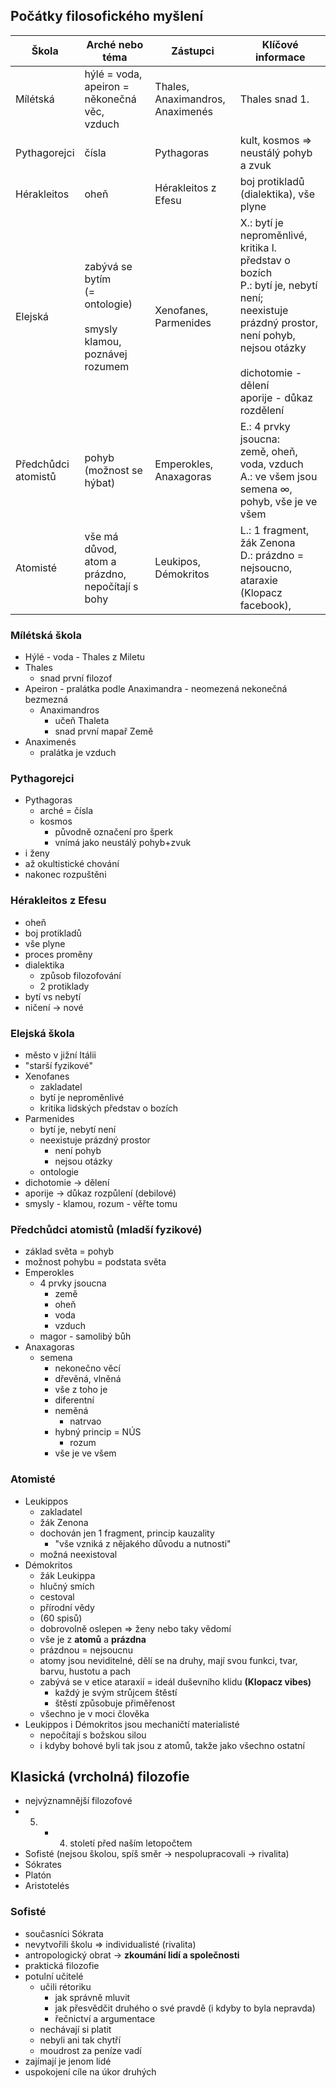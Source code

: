## Počátky filosofického myšlení

| Škola                  | Arché nebo téma                                                            | Zástupci                                 | Klíčové informace                                                                                                                                                                                                  |
| ---------------------- | -------------------------------------------------------------------------- | ---------------------------------------- | ------------------------------------------------------------------------------------------------------------------------------------------------------------------------------------------------------------------ |
| Mílétská               | hýlé = voda,<br>apeiron = někonečná věc,<br>vzduch                         | Thales, <br>Anaximandros, <br>Anaximenés | Thales snad 1.                                                                                                                                                                                                     |
| Pythagorejci           | čísla                                                                      | Pythagoras                               | kult, kosmos ⇒ neustálý pohyb a zvuk                                                                                                                                                                               |
| Hérakleitos            | oheň                                                                       | Hérakleitos z Efesu                      | boj protikladů (dialektika), vše plyne                                                                                                                                                                             |
| Elejská                | zabývá se bytím<br>(= ontologie)<br><br>smysly klamou,<br>poznávej rozumem | Xenofanes, Parmenides                    | X.: bytí je neproměnlivé,<br>  kritika l. představ o bozích<br>P.: bytí je, nebytí není;<br>   neexistuje prázdný prostor,<br>   není pohyb, nejsou otázky<br><br>dichotomie - dělení<br>aporije - důkaz rozdělení |
| Předchůdci<br>atomistů | pohyb (možnost se hýbat)<br>                                               | Emperokles,<br>Anaxagoras                | E.: 4 prvky jsoucna:<br>  země, oheň, voda, vzduch<br>A.: ve všem jsou semena ∞,<br>  pohyb, vše je ve všem                                                                                                        |
| Atomisté               | vše má důvod,<br>atom a prázdno,<br>nepočítají s bohy                      | Leukipos,<br>Démokritos                  | L.: 1 fragment, žák Zenona<br>D.: prázdno = nejsoucno,<br>  ataraxie (Klopacz facebook),<br>                                                                                                                       |


### Mílétská škola
- Hýlé - voda - Thales z Miletu
- Thales
	- snad první filozof
- Apeiron - pralátka podle Anaximandra - neomezená nekonečná bezmezná
	- Anaximandros
		- učeň Thaleta
		- snad první mapař Země
- Anaximenés
	- pralátka je vzduch

### Pythagorejci
- Pythagoras
	- arché = čísla
	- kosmos
		- původně označení pro šperk
		- vnímá jako neustálý pohyb+zvuk
- i ženy
- až okultistické chování
- nakonec rozpuštěni

### Hérakleitos z Efesu
- oheň
- boj protikladů
- vše plyne
- proces proměny
- dialektika
	- způsob filozofování
	- 2 protiklady
- bytí vs nebytí
- ničení → nové

### Elejská škola
- město v jižní Itálii
- "starší fyzikové"
- Xenofanes
	- zakladatel
	- bytí je neproměnlivé
	- kritika lidských představ o bozích
- Parmenides
	- bytí je, nebytí není
	- neexistuje prázdný prostor
		- není pohyb
		- nejsou otázky
	- ontologie
- dichotomie → dělení
- aporije → důkaz rozpůlení (debilové)
- smysly - klamou, rozum - věřte tomu

### Předchůdci atomistů (mladší fyzikové)
- základ světa = pohyb
- možnost pohybu = podstata světa
- Emperokles
	- 4 prvky jsoucna
		- země
		- oheň
		- voda
		- vzduch
	- magor - samolibý bůh
- Anaxagoras
	- semena
		- nekonečno věcí
		- dřevěná, vlněná
		- vše z toho je
		- diferentní
		- neměná
			- natrvao
		- hybný princip = NÚS
			- rozum
		- vše je ve všem

### Atomisté
- Leukippos
	- zakladatel
	- žák Zenona
	- dochován jen 1 fragment, princip kauzality
		- "vše vzniká z nějakého důvodu a nutnosti"
	- možná neexistoval
- Démokritos
	- žák Leukippa
	- hlučný smích
	- cestoval
	- přírodní vědy
	- (60 spisů)
	- dobrovolně oslepen ⇒ ženy nebo taky vědomí
	- vše je z **atomů** a **prázdna**
	- prázdnou = nejsoucnu
	- atomy jsou neviditelné, dělí se na druhy, mají svou funkci, tvar, barvu, hustotu a pach
	- zabývá se v etice ataraxií = ideál duševního klidu **(Klopacz vibes)**
		- každý je svým strůjcem štěstí
		- štěstí způsobuje přiměřenost
	- všechno je v moci člověka
- Leukippos i Démokritos jsou mechaničtí materialisté
	- nepočítají s božskou silou
	- i kdyby bohové byli tak jsou z atomů, takže jako všechno ostatní

## Klasická (vrcholná) filozofie
- nejvýznamnější filozofové
- 5. - 4. století před naším letopočtem
- Sofisté (nejsou školou, spíš směr → nespolupracovali → rivalita)
- Sókrates
- Platón
- Aristotelés

### Sofisté
- současníci Sókrata
- nevytvořili školu ⇒ individualisté (rivalita)
- antropologický obrat → **zkoumání lidí a společnosti**
- praktická filozofie
- potulní učitelé
	- učili rétoriku
		- jak správně mluvit
		- jak přesvědčit druhého o své pravdě (i kdyby to byla nepravda)
		- řečnictví a argumentace
	- nechávají si platit
	- nebyli ani tak chytří
	- moudrost za peníze vadí
- zajímají je jenom lidé
- uspokojení cíle na úkor druhých